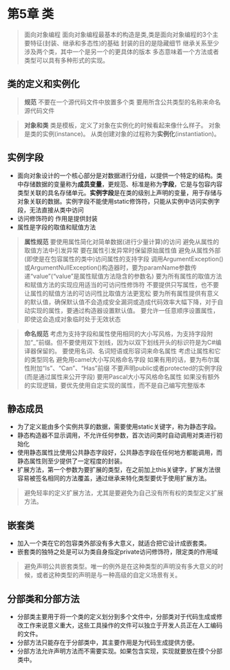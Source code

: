 # 第5章 类

> 面向对象编程
> 面向对象编程最基本的构造是类,类是面向对象编程的3个主要特征(封装、继承和多态性)的基础
> 封装的目的是隐藏细节
> 继承关系至少涉及两个类，其中一个是另一个的更具体的版本
> 多态意味着一个方法或者类型可以具有多种形式的实现。

## 类的定义和实例化

> **规范**
> 不要在一个源代码文件中放置多个类
> 要用所含公共类型的名称来命名源代码文件

> **对象和类**
> 类是模板，定义了对象在实例化的时候看起来像什么样子。
> 对象是类的实例(instance)。
> 从类创建对象的过程称为**实例化**(instantiation)。

## 实例字段

* 面向对象设计的一个核心部分是对数据进行分组，以提供一个特定的结构。类中存储数据的变量称为**成员变量**，更规范、标准是称为**字段**，它是与包容内容类型关联的具名存储单元。**实例字段**是在类的级别上声明的变量，用于存储与对象关联的数据。实例字段不能使用static修饰符，只能从实例中访问实例字段，无法直接从类中访问
* 访问修饰符的 作用是提供封装
* 属性是字段的取值和赋值方法

> **属性规范**
> 要使用属性简化对简单数据(进行少量计算)的访问
> 避免从属性的取值方法中引发异常
> 要在属性引发异常时保留原始属性值
> 避免从属性外部(即使是在包容属性的类中)访问属性的支持字段
> 调用ArgumentException()或ArgumentNullException()构造器时，要为paramName参数传递“value”(“value”是属性赋值方法隐含的参数名)
> 要为所有属性的取值方法和赋值方法的实现应用适当的可访问性修饰符
> 不要提供只写属性，也不要让属性的赋值方法的可访问性比取值方法更宽松
> 要为所有属性提供有意义的默认值，确保默认值不会造成安全漏洞或造成代码效率大幅下降，对于自动实现的属性，要通过构造器设置默认值。
> 要允许一任意顺序设置属性，即使这会造成对象临时处于无效状态

> **命名规范**
> 考虑为支持字段和属性使用相同的大小写风格，为支持字段附加“_”前缀。但不要使用双下划线，因为以双下划线开头的标识符是为C#编译器保留的。
> 要使用名词、名词短语或形容词来命名属性
> 考虑让属性和它的类型同名
> 避免用camel大小写风格命名字段
> 如果有用的话，要为布尔属性附加“Is”、“Can”、“Has”前缀
> 不要声明public或者protected的实例字段(而是通过属性来公开字段)
> 要用Pascal大小写风格命名属性
> 如果没有额外的实现逻辑，要优先使用自定实现的属性，而不是自己编写完整版本

## 静态成员
* 为了定义能由多个实例共享的数据，需要使用static关键字，称为静态字段。
* 静态构造器不显示调用，不允许任何参数，首次访问类时自动调用对类进行初始化
* 使用静态属性比使用公共静态字段好，公共静态字段在任何地方都能调用，而静态属性则至少提供了一定程度的封装。
* 扩展方法，第一个参数为要扩展的类型，在之前加上this关键字，扩展方法很容易被签名相同的方法覆盖，通过继承来特化类型要优于使用扩展方法。
> 避免轻率的定义扩展方法，尤其是要避免为自己没有所有权的类型定义扩展方法。

## 嵌套类
* 加入一个类在它的包容类外部没有多大意义，就适合把它设计成嵌套类。
* 嵌套类的独特之处是可以为类自身指定private访问修饰符，限定类的作用域
> 避免声明公共嵌套类型。唯一的例外是在这种类型的声明没有多大意义的时候，或者这种类型的声明是与一种高级的自定义场景有关。

## 分部类和分部方法
* 分部类主要用于将一个类的定义划分到多个文件中，分部类对于代码生成或修改工作来说意义重大，这些工具操作的文件可以独立于开发人员正在人工编码的文件。
* 分部方法只能存在于分部类中，其主要作用是为代码生成提供方便。
* 分部方法允许声明方法而不需要实现。如果包含实现，实现就要放在摸个分部类中。